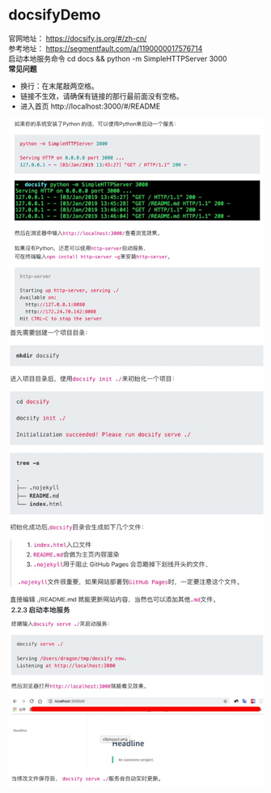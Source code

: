 # docsifyDemo
官网地址： https://docsify.js.org/#/zh-cn/  
参考地址： https://segmentfault.com/a/1190000017576714  
启动本地服务命令 cd docs && python -m SimpleHTTPServer 3000  
**常见问题**
- 换行：在末尾敲两空格。
- 链接不生效，请确保有链接的那行最前面没有空格。
- 进入首页 http://localhost:3000/#/README

![img](readImg/docsity1.jpg "docsify1")  
![img](readImg/docsity2.jpg "docsify2")  
![img](readImg/docsity3.jpg "docsify3")
